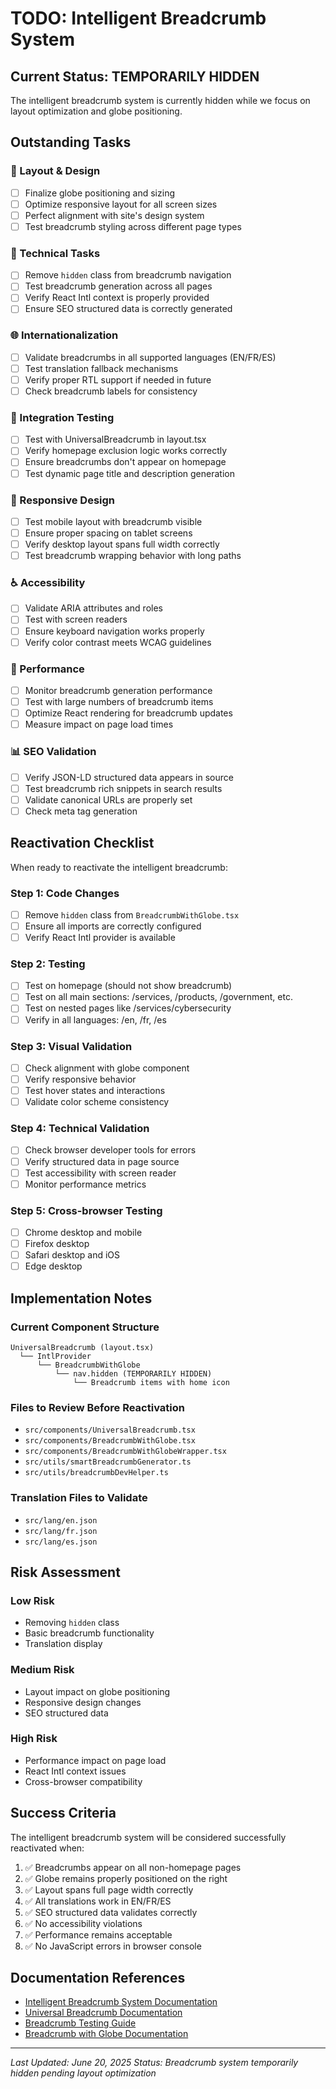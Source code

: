 # TODO: Intelligent Breadcrumb System

## Current Status: TEMPORARILY HIDDEN

The intelligent breadcrumb system is currently hidden while we focus on layout optimization and globe positioning.

## Outstanding Tasks

### 🎨 Layout & Design

- [ ] Finalize globe positioning and sizing
- [ ] Optimize responsive layout for all screen sizes
- [ ] Perfect alignment with site's design system
- [ ] Test breadcrumb styling across different page types

### 🔧 Technical Tasks

- [ ] Remove `hidden` class from breadcrumb navigation
- [ ] Test breadcrumb generation across all pages
- [ ] Verify React Intl context is properly provided
- [ ] Ensure SEO structured data is correctly generated

### 🌐 Internationalization

- [ ] Validate breadcrumbs in all supported languages (EN/FR/ES)
- [ ] Test translation fallback mechanisms
- [ ] Verify proper RTL support if needed in future
- [ ] Check breadcrumb labels for consistency

### 🎯 Integration Testing

- [ ] Test with UniversalBreadcrumb in layout.tsx
- [ ] Verify homepage exclusion logic works correctly
- [ ] Ensure breadcrumbs don't appear on homepage
- [ ] Test dynamic page title and description generation

### 📱 Responsive Design

- [ ] Test mobile layout with breadcrumb visible
- [ ] Ensure proper spacing on tablet screens
- [ ] Verify desktop layout spans full width correctly
- [ ] Test breadcrumb wrapping behavior with long paths

### ♿ Accessibility

- [ ] Validate ARIA attributes and roles
- [ ] Test with screen readers
- [ ] Ensure keyboard navigation works properly
- [ ] Verify color contrast meets WCAG guidelines

### 🚀 Performance

- [ ] Monitor breadcrumb generation performance
- [ ] Test with large numbers of breadcrumb items
- [ ] Optimize React rendering for breadcrumb updates
- [ ] Measure impact on page load times

### 📊 SEO Validation

- [ ] Verify JSON-LD structured data appears in source
- [ ] Test breadcrumb rich snippets in search results
- [ ] Validate canonical URLs are properly set
- [ ] Check meta tag generation

## Reactivation Checklist

When ready to reactivate the intelligent breadcrumb:

### Step 1: Code Changes

- [ ] Remove `hidden` class from `BreadcrumbWithGlobe.tsx`
- [ ] Ensure all imports are correctly configured
- [ ] Verify React Intl provider is available

### Step 2: Testing

- [ ] Test on homepage (should not show breadcrumb)
- [ ] Test on all main sections: /services, /products, /government, etc.
- [ ] Test on nested pages like /services/cybersecurity
- [ ] Verify in all languages: /en, /fr, /es

### Step 3: Visual Validation

- [ ] Check alignment with globe component
- [ ] Verify responsive behavior
- [ ] Test hover states and interactions
- [ ] Validate color scheme consistency

### Step 4: Technical Validation

- [ ] Check browser developer tools for errors
- [ ] Verify structured data in page source
- [ ] Test accessibility with screen reader
- [ ] Monitor performance metrics

### Step 5: Cross-browser Testing

- [ ] Chrome desktop and mobile
- [ ] Firefox desktop
- [ ] Safari desktop and iOS
- [ ] Edge desktop

## Implementation Notes

### Current Component Structure

```text
UniversalBreadcrumb (layout.tsx)
  └── IntlProvider
      └── BreadcrumbWithGlobe
          └── nav.hidden (TEMPORARILY HIDDEN)
              └── Breadcrumb items with home icon
```

### Files to Review Before Reactivation

- `src/components/UniversalBreadcrumb.tsx`
- `src/components/BreadcrumbWithGlobe.tsx`
- `src/components/BreadcrumbWithGlobeWrapper.tsx`
- `src/utils/smartBreadcrumbGenerator.ts`
- `src/utils/breadcrumbDevHelper.ts`

### Translation Files to Validate

- `src/lang/en.json`
- `src/lang/fr.json`
- `src/lang/es.json`

## Risk Assessment

### Low Risk

- Removing `hidden` class
- Basic breadcrumb functionality
- Translation display

### Medium Risk

- Layout impact on globe positioning
- Responsive design changes
- SEO structured data

### High Risk

- Performance impact on page load
- React Intl context issues
- Cross-browser compatibility

## Success Criteria

The intelligent breadcrumb system will be considered successfully reactivated when:

1. ✅ Breadcrumbs appear on all non-homepage pages
2. ✅ Globe remains properly positioned on the right
3. ✅ Layout spans full page width correctly
4. ✅ All translations work in EN/FR/ES
5. ✅ SEO structured data validates correctly
6. ✅ No accessibility violations
7. ✅ Performance remains acceptable
8. ✅ No JavaScript errors in browser console

## Documentation References

- [Intelligent Breadcrumb System Documentation](./INTELLIGENT_BREADCRUMB_SYSTEM.md)
- [Universal Breadcrumb Documentation](./UNIVERSAL_BREADCRUMB_DOCUMENTATION.md)
- [Breadcrumb Testing Guide](./BREADCRUMB_TESTING.md)
- [Breadcrumb with Globe Documentation](./BREADCRUMB_WITH_GLOBE_DOCUMENTATION.md)

---

*Last Updated: June 20, 2025*
*Status: Breadcrumb system temporarily hidden pending layout optimization*

